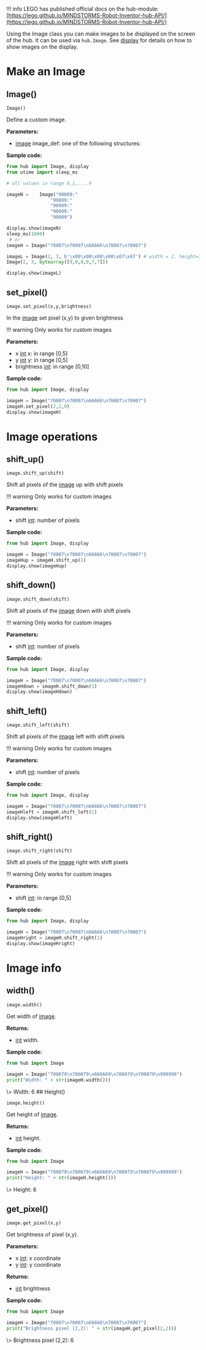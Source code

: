 !!! info
     LEGO has published official docs on the hub-module: [https://lego.github.io/MINDSTORMS-Robot-Inventor-hub-API/](https://lego.github.io/MINDSTORMS-Robot-Inventor-hub-API/)


Using the Image class you can make images to be displayed on the screen of the hub. It can be used via `hub.Image`. See [display](display.md) for details on how to show images on the display.

# Make an Image

## Image()

`Image()`

Define a custom image. 

__Parameters:__

*  [image](data_types.md#image) image_def: one of the following structures:

__Sample code:__

``` python
from hub import Image, display
from utime import sleep_ms

# all values in range 0,1,...,9

imageN =    Image("90009:"
                "99009:"
                "90909:"
                "90099:"
                "90009")

display.show(imageN)
sleep_ms(1000)
 # or
imageH = Image("70007\n70007\n66666\n70007\n70007")

imageL = Image(2, 3, b'\x09\x00\x08\x00\x07\x07') # width = 2, height=3, brightness in bitarray corresponding to number of pixels
Image(2, 3, bytearray([9,0,8,0,7,7]))

display.show(imageL)

```

## set_pixel()

`image.set_pixel(x,y,brightness)`

In the [image](data_types.md#image) set pixel (x,y) to given brightness

!!! warning
        Only works for custom images
        
__Parameters:__

*  x [int](data_types.md#int) x: in range [0,5]
*  y [int](data_types.md#int) y: in range [0,5]
*  brightness [int](data_types.md#int):  in range [0,10]

__Sample code:__

``` python
from hub import Image, display

imageH = Image("70007\n70007\n66666\n70007\n70007")
imageH.set_pixel(2,2,0)
display.show(imageH)
```

# Image operations

## shift_up()

`image.shift_up(shift)`

Shift all pixels of the [image](data_types.md#image) up with shift pixels

!!! warning
    Only works for custom images

__Parameters:__

*  shift [int](data_types.md#int): number of pixels

__Sample code:__

``` python
from hub import Image, display

imageH = Image("70007\n70007\n66666\n70007\n70007")
imageHup = imageH.shift_up(1)
display.show(imageHup)
```

## shift_down()

`image.shift_down(shift)`

Shift all pixels of the [image](data_types.md#image) down with shift pixels

!!! warning
    Only works for custom images

__Parameters:__

*  shift [int](data_types.md#int): number of pixels

__Sample code:__

``` python
from hub import Image, display

imageH = Image("70007\n70007\n66666\n70007\n70007")
imageHdown = imageH.shift_down(1)
display.show(imageHdown)
```

## shift_left()

`image.shift_left(shift)`

Shift all pixels of the [image](data_types.md#image) left with shift pixels

!!! warning
    Only works for custom images

__Parameters:__

*  shift [int](data_types.md#int): number of pixels

__Sample code:__

``` python
from hub import Image, display

imageH = Image("70007\n70007\n66666\n70007\n70007")
imageHleft = imageH.shift_left(1)
display.show(imageHleft)
```
## shift_right()

`image.shift_right(shift)`

Shift all pixels of the [image](data_types.md#image) right with shift pixels

!!! warning
    Only works for custom images

__Parameters:__

*  shift [int](data_types.md#int): in range [0,5]

__Sample code:__

``` python
from hub import Image, display

imageH = Image("70007\n70007\n66666\n70007\n70007")
imageHright = imageH.shift_right(1)
display.show(imageHright)
```
# Image info

## width()

`image.width()` 

Get width of [image](data_types.md#image).

__Returns:__

*  [int](data_types.md#int) width.

__Sample code:__

``` python
from hub import Image

imageH = Image("700079\n700079\n666669\n700079\n700079\n999999")
print("Width: " + str(imageH.width()))
```

<span class='shell_output'>
\> Width: 6
</span>
## Height()

`image.height()` 

Get height of [image](data_types.md#image).

__Returns:__

*  [int](data_types.md#int) height.

__Sample code:__

``` python
from hub import Image

imageH = Image("700079\n700079\n666669\n700079\n700079\n999999")
print("Height: " + str(imageH.height()))
```

<span class='shell_output'>
\> Height: 6
</span>

## get_pixel()

`image.get_pixel(x,y)` 

Get brightness of pixel (x,y).

__Parameters:__

*  x [int](data_types.md#int): x coordinate
*  y [int](data_types.md#int): y coordinate

__Returns:__

*  [int](data_types.md#int) brightness

__Sample code:__

``` python
from hub import Image

imageH = Image("70007\n70007\n66666\n70007\n70007")
print("Brightness pixel (2,2): " + str(imageH.get_pixel(2,2)))
```

<span class='shell_output'>
\> Brightness pixel (2,2): 6
</span>






